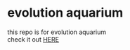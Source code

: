 # evolution aquarium
this repo is for evolution aquarium <br />
check it out [HERE](https://ayushmantripathy.github.io/evolution_aquarium/)
